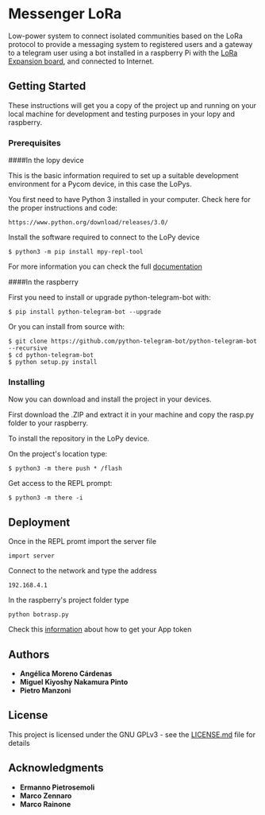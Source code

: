 # Messenger LoRa

Low-power system to connect isolated communities based on the LoRa protocol to provide a messaging system to registered users and a gateway to a telegram user using a bot installed in a raspberry Pi with the [LoRa Expansion board](https://es.pinout.xyz/pinout/uputronics_lora_expansion_board), and connected to Internet.

## Getting Started

These instructions will get you a copy of the project up and running on your local machine for development and testing purposes in your lopy and raspberry.

### Prerequisites

####In the lopy device

This is the basic information required to set up a suitable development environment for a Pycom device, in this case the LoPys.

You first need to have Python 3 installed in your computer. Check here for the proper instructions and code:

```
https://www.python.org/download/releases/3.0/
```

Install the software required to connect to the LoPy device

```
$ python3 -m pip install mpy-repl-tool
```

For more information you can check the full [documentation](https://docs.pycom.io/)

####In the raspberry

First you need to install or upgrade python-telegram-bot with:

```
$ pip install python-telegram-bot --upgrade
```
Or you can install from source with:
```
$ git clone https://github.com/python-telegram-bot/python-telegram-bot --recursive
$ cd python-telegram-bot
$ python setup.py install
```

### Installing

Now you can download and install the project in your devices.

First download the .ZIP and extract it in your machine and copy the rasp.py folder to your raspberry.

To install the repository in the LoPy device.

On the project's location type:
```
$ python3 -m there push * /flash
```
Get access to the REPL prompt:
```
$ python3 -m there -i
```
## Deployment

Once in the REPL promt import the server file
```
import server
```
Connect to the network and type the address
```
192.168.4.1
```
In the raspberry's project folder type
```
python botrasp.py
```
Check this [information](https://core.telegram.org/bots) about how to get your App token
## Authors

* **Angélica Moreno Cárdenas**
* **Miguel Kiyoshy Nakamura Pinto**
* **Pietro Manzoni**

## License

This project is licensed under the GNU GPLv3 - see the [LICENSE.md](license.md) file for details

## Acknowledgments

* **Ermanno Pietrosemoli**
* **Marco Zennaro**
* **Marco Rainone**